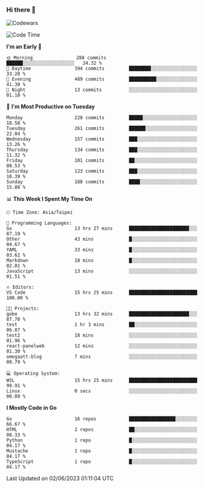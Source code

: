 ### Hi there 👋

![Codewars](https://www.codewars.com/users/omegaatt36/badges/small)

<!--START_SECTION:waka-->
![Code Time](http://img.shields.io/badge/Code%20Time-1%2C207%20hrs%2047%20mins-blue)

**I'm an Early 🐤** 

```text
🌞 Morning                288 commits         ██████░░░░░░░░░░░░░░░░░░░   24.32 % 
🌆 Daytime                394 commits         ████████░░░░░░░░░░░░░░░░░   33.28 % 
🌃 Evening                489 commits         ██████████░░░░░░░░░░░░░░░   41.30 % 
🌙 Night                  13 commits          ░░░░░░░░░░░░░░░░░░░░░░░░░   01.10 % 
```
📅 **I'm Most Productive on Tuesday** 

```text
Monday                   220 commits         █████░░░░░░░░░░░░░░░░░░░░   18.58 % 
Tuesday                  261 commits         ██████░░░░░░░░░░░░░░░░░░░   22.04 % 
Wednesday                157 commits         ███░░░░░░░░░░░░░░░░░░░░░░   13.26 % 
Thursday                 134 commits         ███░░░░░░░░░░░░░░░░░░░░░░   11.32 % 
Friday                   101 commits         ██░░░░░░░░░░░░░░░░░░░░░░░   08.53 % 
Saturday                 123 commits         ███░░░░░░░░░░░░░░░░░░░░░░   10.39 % 
Sunday                   188 commits         ████░░░░░░░░░░░░░░░░░░░░░   15.88 % 
```


📊 **This Week I Spent My Time On** 

```text
🕑︎ Time Zone: Asia/Taipei

💬 Programming Languages: 
Go                       13 hrs 27 mins      ██████████████████████░░░   87.19 % 
Other                    43 mins             █░░░░░░░░░░░░░░░░░░░░░░░░   04.67 % 
YAML                     33 mins             █░░░░░░░░░░░░░░░░░░░░░░░░   03.62 % 
Markdown                 18 mins             █░░░░░░░░░░░░░░░░░░░░░░░░   02.01 % 
JavaScript               13 mins             ░░░░░░░░░░░░░░░░░░░░░░░░░   01.51 % 

🔥 Editors: 
VS Code                  15 hrs 25 mins      █████████████████████████   100.00 % 

🐱‍💻 Projects: 
gobe                     13 hrs 32 mins      ██████████████████████░░░   87.70 % 
test                     1 hr 3 mins         ██░░░░░░░░░░░░░░░░░░░░░░░   06.87 % 
test2                    18 mins             ░░░░░░░░░░░░░░░░░░░░░░░░░   01.96 % 
react-panelweb           12 mins             ░░░░░░░░░░░░░░░░░░░░░░░░░   01.30 % 
omegaatt-blog            7 mins              ░░░░░░░░░░░░░░░░░░░░░░░░░   00.79 % 

💻 Operating System: 
WSL                      15 hrs 25 mins      █████████████████████████   99.91 % 
Linux                    0 secs              ░░░░░░░░░░░░░░░░░░░░░░░░░   00.09 % 
```

**I Mostly Code in Go** 

```text
Go                       16 repos            █████████████████░░░░░░░░   66.67 % 
HTML                     2 repos             ██░░░░░░░░░░░░░░░░░░░░░░░   08.33 % 
Python                   1 repo              █░░░░░░░░░░░░░░░░░░░░░░░░   04.17 % 
Mustache                 1 repo              █░░░░░░░░░░░░░░░░░░░░░░░░   04.17 % 
TypeScript               1 repo              █░░░░░░░░░░░░░░░░░░░░░░░░   04.17 % 
```




 Last Updated on 02/06/2023 01:11:04 UTC
<!--END_SECTION:waka-->

<!--
**omegaatt36/omegaatt36** is a ✨ _special_ ✨ repository because its `README.md` (this file) appears on your GitHub profile.

Here are some ideas to get you started:

- 🔭 I’m currently working on ...
- 🌱 I’m currently learning ...
- 👯 I’m looking to collaborate on ...
- 🤔 I’m looking for help with ...
- 💬 Ask me about ...
- 📫 How to reach me: ...
- 😄 Pronouns: ...
- ⚡ Fun fact: ...
-->
